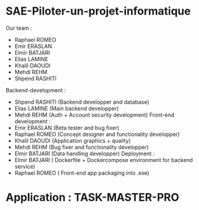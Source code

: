 # SAE-Piloter-un-projet-informatique
Our team :
 - Raphael ROMEO
 - Emir ERASLAN
 - Elmir BATJARI
 - Elias LAMINE
 - Khalil DAOUDI
 - Mehdi REHM
 - Shpend RASHITI

Backend-development : 
 - Shpend RASHITI (Backend developper and database) 
 - Elias LAMINE (Main backend developper)
 - Mehdi REHM (Auth + Account security development)
Front-end development :
 - Emir ERASLAN (Beta tester and bug fixer)
 - Raphael ROMEO (Concept designer and functionality developper)
 - Khalil DAOUDI (Application graphics + quality)
 - Mehdi REHM (Bug fixer and functionality developper)
 - Elmir BATJARI (Data handling developper)
Deployment :
 - Elmir BATJARI ( Dockerfile + Dockercompose environment for backend service)
 - Raphael ROMEO ( Front-end app packaging into .exe)

# Application : TASK-MASTER-PRO
